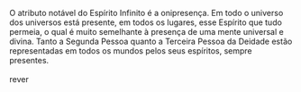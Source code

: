 ﻿O atributo notável do Espírito Infinito é a onipresença. Em todo o universo dos universos está presente, em todos os lugares, esse Espírito que tudo permeia, o  qual é muito semelhante à presença de uma mente universal e divina. Tanto a Segunda Pessoa quanto a Terceira Pessoa da Deidade estão representadas em todos os mundos pelos seus espíritos, sempre presentes.<BR><BR>rever